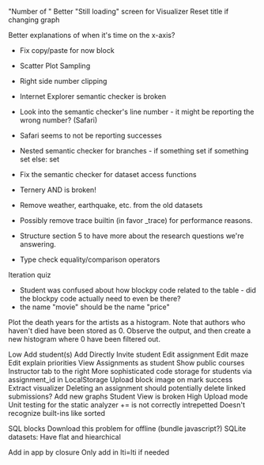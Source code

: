 "Number of <Abstraction Row>"
Better "Still loading" screen for Visualizer
Reset title if changing graph

Better explanations of when it's time on the x-axis?

* Fix copy/paste for now block
* Scatter Plot Sampling
* Right side number clipping
* Internet Explorer semantic checker is broken
* Look into the semantic checker's line number - it might be reporting the wrong number? (Safari)
* Safari seems to not be reporting successes
* Nested semantic checker for branches -
    if something
        set
        if something
            set
    else:
        set
* Fix the semantic checker for dataset access functions
* Ternery AND is broken!

* Remove weather, earthquake, etc. from the old datasets
* Possibly remove trace builtin (in favor _trace) for performance reasons.
* Structure section 5 to have more about the research questions we're answering.
* Type check equality/comparison operators

Iteration quiz
* Student was confused about how blockpy code related to the table - did the blockpy code actually need to even be there?
* the name "movie" should be the name "price"



Plot the death years for the artists as a histogram. Note that authors who haven't died have been stored as 0. Observe the output, and then create a new histogram where 0 have been filtered out.


Low
    Add student(s)
        Add Directly
        Invite student
    Edit assignment
        Edit maze
        Edit explain priorities
    View Assignments as student
    Show public courses
    Instructor tab to the right
    More sophisticated code storage for students via assignment_id in LocalStorage
    Upload block image on mark success
    Extract visualizer
    Deleting an assignment should potentially delete linked submissions?
    Add new graphs
    Student View is broken
High
    Upload mode
    Unit testing for the static analyzer
        += is not correctly intrepetted
        Doesn't recognize built-ins like sorted
    
        
SQL blocks
Download this problem for offline (bundle javascript?)
SQLite datasets:
    Have flat and hiearchical
        
Add in app by closure
Only add in lti=lti if needed
        

